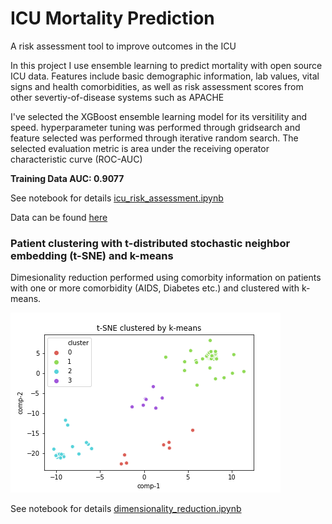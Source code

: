 # ICU Mortality Prediction
A risk assessment tool to improve outcomes in the ICU

In this project I use ensemble learning to predict mortality with open source ICU data. Features include basic demographic information,
lab values, vital signs and health comorbidities, as well as risk assessment scores from other severtiy-of-disease systems such as APACHE

I've selected the XGBoost ensemble learning model for its versitility and speed.
hyperparameter tuning was performed through gridsearch and feature selected was performed through iterative random search.
The selected evaluation metric is area under the receiving operator characteristic curve (ROC-AUC)

**Training Data AUC: 0.9077**

See notebook for details [icu_risk_assessment.ipynb](https://github.com/Gabriel-Aspen/icu/blob/main/icu_risk_assessment.ipynb)

Data can be found [here](https://www.kaggle.com/c/widsdatathon2020/data)

### Patient clustering with t-distributed stochastic neighbor embedding (t-SNE) and k-means
Dimesionality reduction performed using comorbity information on patients with one or more comorbidity (AIDS, Diabetes etc.)
and clustered with k-means. 

![](tsne.png)

See notebook for details [dimensionality_reduction.ipynb](https://github.com/Gabriel-Aspen/icu/blob/main/dimensionality_reduction.ipynb)

